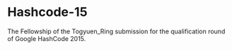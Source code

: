 # Hashcode-15
The Fellowship of the Togyuen_Ring submission for the qualification round of Google HashCode 2015.
